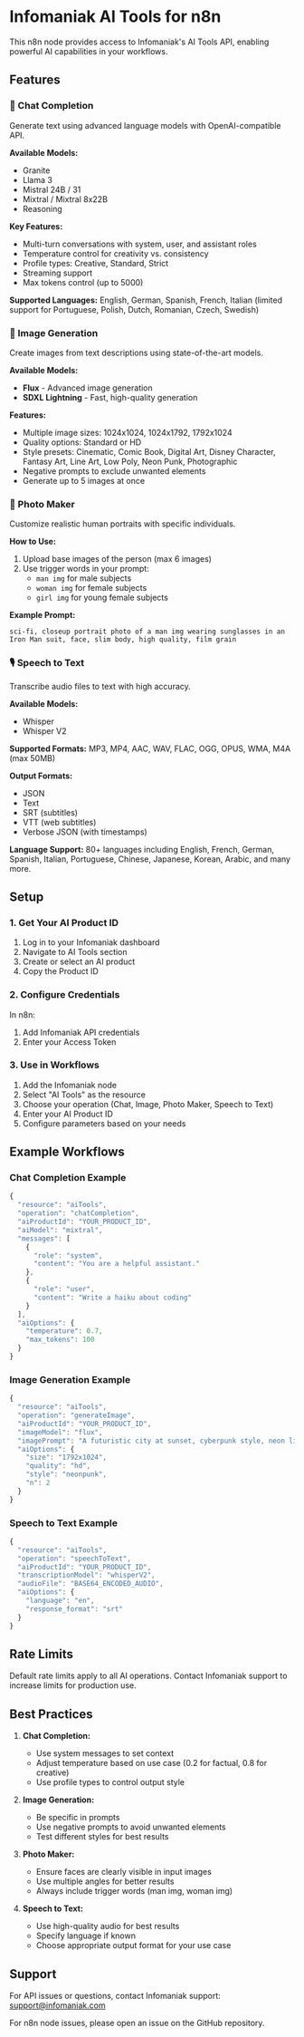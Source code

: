# Infomaniak AI Tools for n8n

This n8n node provides access to Infomaniak's AI Tools API, enabling powerful AI capabilities in your workflows.

## Features

### 🤖 Chat Completion
Generate text using advanced language models with OpenAI-compatible API.

**Available Models:**
- Granite
- Llama 3
- Mistral 24B / 31
- Mixtral / Mixtral 8x22B
- Reasoning

**Key Features:**
- Multi-turn conversations with system, user, and assistant roles
- Temperature control for creativity vs. consistency
- Profile types: Creative, Standard, Strict
- Streaming support
- Max tokens control (up to 5000)

**Supported Languages:** English, German, Spanish, French, Italian (limited support for Portuguese, Polish, Dutch, Romanian, Czech, Swedish)

### 🎨 Image Generation
Create images from text descriptions using state-of-the-art models.

**Available Models:**
- **Flux** - Advanced image generation
- **SDXL Lightning** - Fast, high-quality generation

**Features:**
- Multiple image sizes: 1024x1024, 1024x1792, 1792x1024
- Quality options: Standard or HD
- Style presets: Cinematic, Comic Book, Digital Art, Disney Character, Fantasy Art, Line Art, Low Poly, Neon Punk, Photographic
- Negative prompts to exclude unwanted elements
- Generate up to 5 images at once

### 👤 Photo Maker
Customize realistic human portraits with specific individuals.

**How to Use:**
1. Upload base images of the person (max 6 images)
2. Use trigger words in your prompt:
   - `man img` for male subjects
   - `woman img` for female subjects
   - `girl img` for young female subjects

**Example Prompt:**
```
sci-fi, closeup portrait photo of a man img wearing sunglasses in an Iron Man suit, face, slim body, high quality, film grain
```

### 🎙️ Speech to Text
Transcribe audio files to text with high accuracy.

**Available Models:**
- Whisper
- Whisper V2

**Supported Formats:**
MP3, MP4, AAC, WAV, FLAC, OGG, OPUS, WMA, M4A (max 50MB)

**Output Formats:**
- JSON
- Text
- SRT (subtitles)
- VTT (web subtitles)
- Verbose JSON (with timestamps)

**Language Support:** 80+ languages including English, French, German, Spanish, Italian, Portuguese, Chinese, Japanese, Korean, Arabic, and many more.

## Setup

### 1. Get Your AI Product ID

1. Log in to your Infomaniak dashboard
2. Navigate to AI Tools section
3. Create or select an AI product
4. Copy the Product ID

### 2. Configure Credentials

In n8n:
1. Add Infomaniak API credentials
2. Enter your Access Token

### 3. Use in Workflows

1. Add the Infomaniak node
2. Select "AI Tools" as the resource
3. Choose your operation (Chat, Image, Photo Maker, Speech to Text)
4. Enter your AI Product ID
5. Configure parameters based on your needs

## Example Workflows

### Chat Completion Example
```javascript
{
  "resource": "aiTools",
  "operation": "chatCompletion",
  "aiProductId": "YOUR_PRODUCT_ID",
  "aiModel": "mixtral",
  "messages": [
    {
      "role": "system",
      "content": "You are a helpful assistant."
    },
    {
      "role": "user",
      "content": "Write a haiku about coding"
    }
  ],
  "aiOptions": {
    "temperature": 0.7,
    "max_tokens": 100
  }
}
```

### Image Generation Example
```javascript
{
  "resource": "aiTools",
  "operation": "generateImage",
  "aiProductId": "YOUR_PRODUCT_ID",
  "imageModel": "flux",
  "imagePrompt": "A futuristic city at sunset, cyberpunk style, neon lights",
  "aiOptions": {
    "size": "1792x1024",
    "quality": "hd",
    "style": "neonpunk",
    "n": 2
  }
}
```

### Speech to Text Example
```javascript
{
  "resource": "aiTools",
  "operation": "speechToText",
  "aiProductId": "YOUR_PRODUCT_ID",
  "transcriptionModel": "whisperV2",
  "audioFile": "BASE64_ENCODED_AUDIO",
  "aiOptions": {
    "language": "en",
    "response_format": "srt"
  }
}
```

## Rate Limits

Default rate limits apply to all AI operations. Contact Infomaniak support to increase limits for production use.

## Best Practices

1. **Chat Completion:**
   - Use system messages to set context
   - Adjust temperature based on use case (0.2 for factual, 0.8 for creative)
   - Use profile types to control output style

2. **Image Generation:**
   - Be specific in prompts
   - Use negative prompts to avoid unwanted elements
   - Test different styles for best results

3. **Photo Maker:**
   - Ensure faces are clearly visible in input images
   - Use multiple angles for better results
   - Always include trigger words (man img, woman img)

4. **Speech to Text:**
   - Use high-quality audio for best results
   - Specify language if known
   - Choose appropriate output format for your use case

## Support

For API issues or questions, contact Infomaniak support: support@infomaniak.com

For n8n node issues, please open an issue on the GitHub repository.